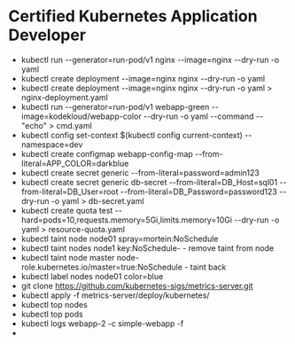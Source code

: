 # Certified Kubernetes Application Developer
* kubectl run --generator=run-pod/v1 nginx --image=nginx --dry-run -o yaml
* kubectl create deployment --image=nginx nginx --dry-run -o yaml
* kubectl create deployment --image=nginx nginx --dry-run -o yaml > nginx-deployment.yaml
* kubectl run --generator=run-pod/v1 webapp-green --image=kodekloud/webapp-color --dry-run -o yaml --command -- "echo" > cmd.yaml
* kubectl config set-context $(kubectl config current-context) --namespace=dev
* kubectl create configmap webapp-config-map --from-literal=APP_COLOR=darkblue
* kubectl create secret generic --from-literal=password=admin123
* kubectl create secret generic db-secret --from-literal=DB_Host=sql01 --from-literal=DB_User=root --from-literal=DB_Password=password123 --dry-run -o yaml > db-secret.yaml
* kubectl create quota test --hard=pods=10,requests.memory=5Gi,limits.memory=10Gi --dry-run -o yaml > resource-quota.yaml
* kubectl taint node node01 spray=mortein:NoSchedule
* kubectl taint nodes node1 key:NoSchedule- - remove taint from node
* kubectl taint node master node-role.kubernetes.io/master=true:NoSchedule - taint back
* kubectl label nodes node01 color=blue
* git clone https://github.com/kubernetes-sigs/metrics-server.git
* kubectl apply -f metrics-server/deploy/kubernetes/
* kubectl top nodes
* kubectl top pods
* kubectl logs webapp-2 -c simple-webapp -f
* 